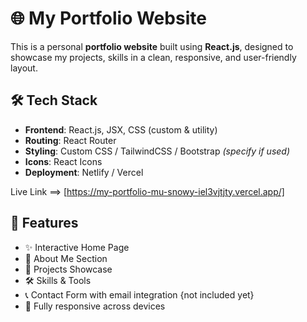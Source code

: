 # 🌐 My Portfolio Website

This is a personal **portfolio website** built using **React.js**, designed to showcase my projects, skills in a clean, responsive, and user-friendly layout.

## 🛠️ Tech Stack

- **Frontend**: React.js, JSX, CSS (custom & utility)
- **Routing**: React Router
- **Styling**: Custom CSS / TailwindCSS / Bootstrap *(specify if used)*
- **Icons**: React Icons
- **Deployment**: Netlify / Vercel

Live Link ==> [https://my-portfolio-mu-snowy-iel3vjtjty.vercel.app/]

## 🚀 Features

- ✨ Interactive Home Page
- 🧠 About Me Section
- 📂 Projects Showcase
- 🛠️ Skills & Tools
- 📞 Contact Form with email integration {not included yet}
- 📱 Fully responsive across devices

